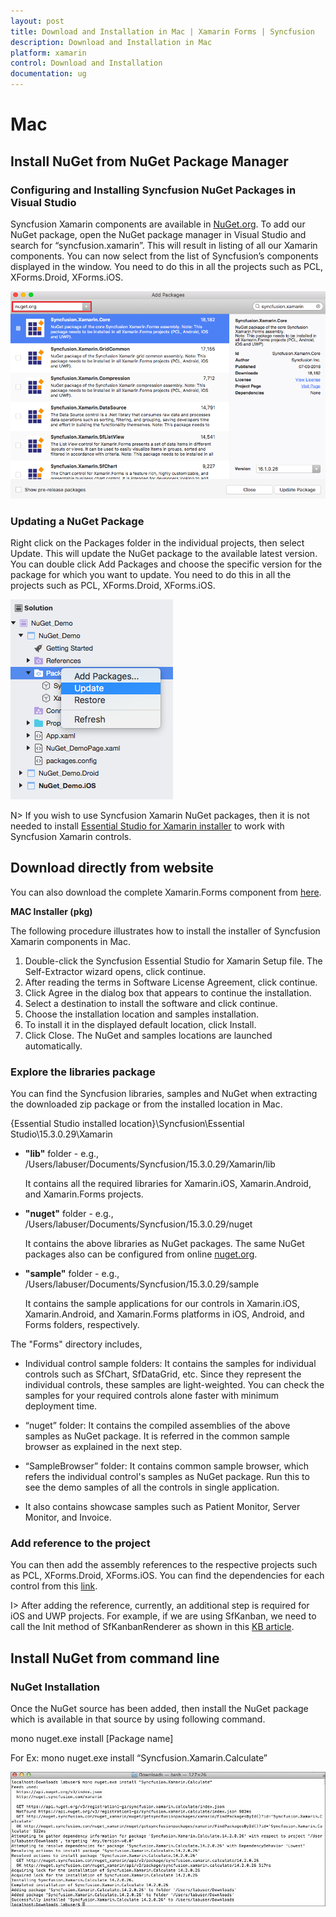 ```yaml
---
layout: post
title: Download and Installation in Mac | Xamarin Forms | Syncfusion
description: Download and Installation in Mac
platform: xamarin
control: Download and Installation 
documentation: ug
---
```


# Mac

## Install NuGet from NuGet Package Manager

### Configuring and Installing Syncfusion NuGet Packages in Visual Studio

Syncfusion Xamarin components are available in [NuGet.org](https://www.nuget.org/). To add our NuGet package, open the NuGet package manager in Visual Studio and search for “syncfusion.xamarin”. This will result in listing of all our Xamarin components. You can now select from the list of Syncfusion’s components displayed in the window. You need to do this in all the projects such as PCL, XForms.Droid, XForms.iOS.

![](images/img16.png)

### Updating a NuGet Package

Right click on the Packages folder in the individual projects, then select Update. This will update the NuGet package to the available latest version. You can double click Add Packages and choose the specific version for the package for which you want to update. You need to do this in all the projects such as PCL, XForms.Droid, XForms.iOS.

![](images/img5.png)

N> If you wish to use Syncfusion Xamarin NuGet packages, then it is not needed to install [Essential Studio for Xamarin installer](https://help.syncfusion.com/xamarin/introduction/download-and-installation/mac#download-directly-from-website) to work with Syncfusion Xamarin controls.

## Download directly from website

You can also download the complete Xamarin.Forms component from [here](https://www.syncfusion.com/downloads/latest-version).

**MAC Installer (pkg)**

The following procedure illustrates how to install the installer of Syncfusion Xamarin components in Mac.

1. Double-click the Syncfusion Essential Studio for Xamarin Setup file. The Self-Extractor wizard opens, click continue.
2. After reading the terms in Software License Agreement, click continue.
3. Click Agree in the dialog box that appears to continue the installation.
4. Select a destination to install the software and click continue.
5. Choose the installation location and samples installation.
6. To install it in the displayed default location, click Install.
7. Click Close. The NuGet and samples locations are launched automatically.

### Explore the libraries package

You can find the Syncfusion libraries, samples and NuGet when extracting the downloaded zip package or from the installed location in Mac.

{Essential Studio installed location}\Syncfusion\Essential Studio\15.3.0.29\Xamarin

* **"lib"** folder - e.g., /Users/labuser/Documents/Syncfusion/15.3.0.29/Xamarin/lib

   It contains all the required libraries for Xamarin.iOS, Xamarin.Android, and Xamarin.Forms projects.

* **"nuget"** folder - e.g., /Users/labuser/Documents/Syncfusion/15.3.0.29/nuget

   It contains the above libraries as NuGet packages. The same NuGet packages also can be configured from online [nuget.org](https://api.nuget.org/v3/index.json).

* **"sample"** folder - e.g., /Users/labuser/Documents/Syncfusion/15.3.0.29/sample

   It contains the sample applications for our controls in Xamarin.iOS, Xamarin.Android, and Xamarin.Forms platforms in iOS, Android, and Forms folders, respectively.

The "Forms" directory includes,

* Individual control sample folders: It contains the samples for individual controls such as SfChart, SfDataGrid, etc. Since they represent the individual controls, these samples are light-weighted. You can check the samples for your required controls alone faster with minimum deployment time.
 
* “nuget” folder: It contains the compiled assemblies of the above samples as NuGet package. It is referred in the common sample browser as explained in the next step.

* “SampleBrowser” folder: It contains common sample browser, which refers the individual control's samples as NuGet package. Run this to see the demo samples of all the controls in single application.

* It also contains showcase samples such as Patient Monitor, Server Monitor, and Invoice.

### Add reference to the project

You can then add the assembly references to the respective projects such as PCL, XForms.Droid, XForms.iOS. You can find the dependencies for each control from this [link](https://help.syncfusion.com/xamarin/introduction/control-dependencies).

I> After adding the reference, currently, an additional step is required for iOS and UWP projects. For example, if we are using SfKanban, we need to call the Init method of SfKanbanRenderer as shown in this [KB article](https://www.syncfusion.com/kb/7171).

## Install NuGet from command line

### NuGet Installation

Once the NuGet source has been added, then install the NuGet package which is available in that source by using following command.

mono nuget.exe install [Package name]

For Ex: mono nuget.exe install “Syncfusion.Xamarin.Calculate” 

![](images/img7.jpg)
